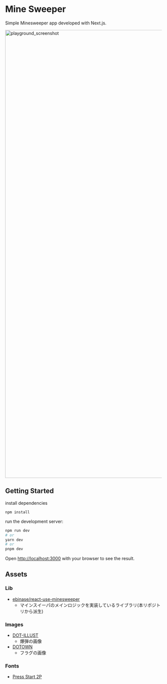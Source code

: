 # Mine Sweeper 
Simple Minesweeper app developed with Next.js.

<img width="1440" alt="playground_screenshot" src="https://github.com/ebinase/mine-sweeper/assets/54468945/da4a609c-8213-47c9-86c9-90fbae6f5103">


## Getting Started

install dependencies

```
npm install
```

run the development server:

```bash
npm run dev
# or
yarn dev
# or
pnpm dev
```

Open [http://localhost:3000](http://localhost:3000) with your browser to see the result.

## Assets
### Lib
- [ebinase/react-use-minesweeper](https://github.com/ebinase/react-use-minesweeper)
  - マインスイーパのメインロジックを実装しているライブラリ(本リポジトリから派生)

### Images
- [DOT-ILLUST](https://dot-illust.net/)
  - 爆弾の画像
- [DOTOWN](https://dotown.maeda-design-room.net/)
  - フラグの画像

### Fonts
- [Press Start 2P](https://fonts.google.com/specimen/Press+Start+2P)
